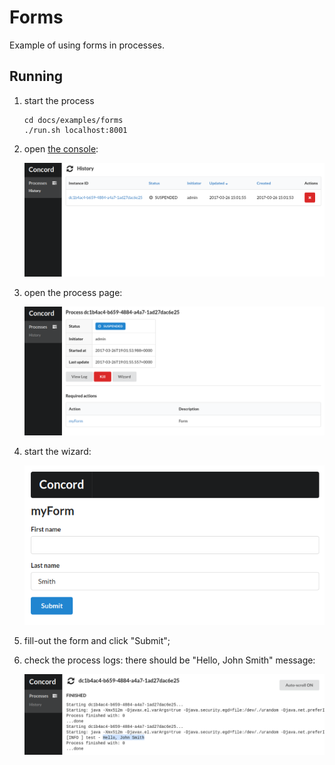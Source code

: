 # Forms

Example of using forms in processes.

## Running

1. start the process

   ```
   cd docs/examples/forms
   ./run.sh localhost:8001
   ```
   
2. open [the console](http://localhost:8080):

   ![History](./console_history.png)
   
3. open the process page:

   ![Process](./console_process.png)
   
4. start the wizard:

   ![Wizard](./console_wizard.png)
   
5. fill-out the form and click "Submit";

6. check the process logs: there should be "Hello, John Smith" message:

   ![Log](./console_log.png)
